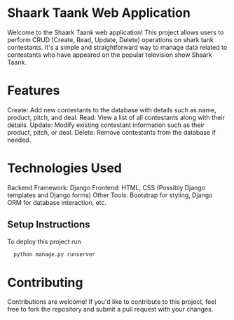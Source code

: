 # Shaark Taank Web Application

Welcome to the Shaark Taank web application! This project allows users to perform CRUD (Create, Read, Update, Delete) operations on shark tank contestants. It's a simple and straightforward way to manage data related to contestants who have appeared on the popular television show Shaark Taank.

# Features
Create: Add new contestants to the database with details such as name, product, pitch, and deal.
Read: View a list of all contestants along with their details.
Update: Modify existing contestant information such as their product, pitch, or deal.
Delete: Remove contestants from the database if needed.
# Technologies Used
Backend Framework: Django
Frontend: HTML, CSS (Possibly Django templates and Django forms)
Other Tools: Bootstrap for styling, Django ORM for database interaction, etc.

## Setup Instructions


To deploy this project run

```bash
  python manage.py runserver
```

# Contributing
Contributions are welcome! If you'd like to contribute to this project, feel free to fork the repository and submit a pull request with your changes.
